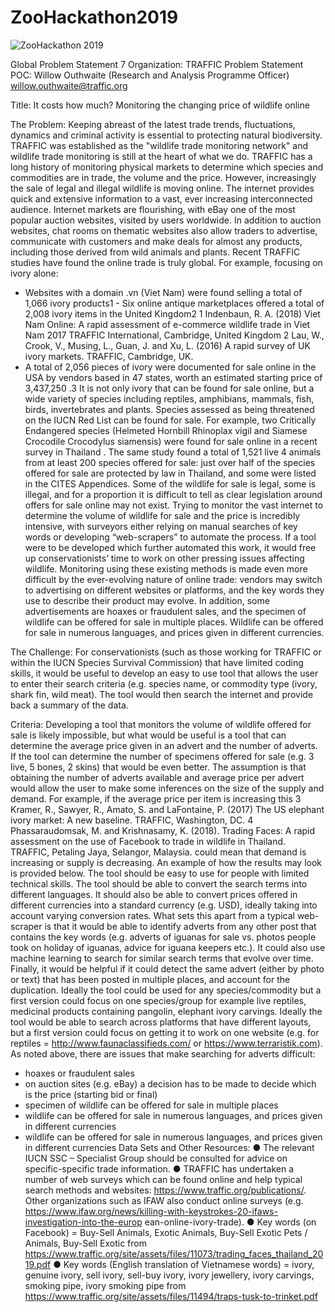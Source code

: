 # ZooHackathon2019

![ZooHackathon 2019](https://challengepost-s3-challengepost.netdna-ssl.com/photos/production/challenge_photos/000/863/216/datas/full_width.png)

Global Problem Statement 7
Organization: TRAFFIC
Problem Statement POC: Willow Outhwaite (Research and Analysis Programme Officer)
willow.outhwaite@traffic.org

Title: It costs how much? Monitoring the changing price of wildlife online

The Problem:
Keeping abreast of the latest trade trends, fluctuations, dynamics and criminal activity is
essential to protecting natural biodiversity. TRAFFIC was established as the "wildlife trade
monitoring network" and wildlife trade monitoring is still at the heart of what we do.
TRAFFIC has a long history of monitoring physical markets to determine which species and
commodities are in trade, the volume and the price. However, increasingly the sale of legal and
illegal wildlife is moving online. The internet provides quick and extensive information to a vast,
ever increasing interconnected audience. Internet markets are flourishing, with eBay one of the
most popular auction websites, visited by users worldwide. In addition to auction websites, chat
rooms on thematic websites also allow traders to advertise, communicate with customers and
make deals for almost any products, including those derived from wild animals and plants.
Recent TRAFFIC studies have found the online trade is truly global. For example, focusing on
ivory alone:
- Websites with a domain .vn (Viet Nam) were found selling a total of 1,066 ivory
products1 - Six online antique marketplaces offered a total of 2,008 ivory items in the United
Kingdom2 1 Indenbaun, R. A. (2018) Viet Nam Online: A rapid assessment of e-commerce wildlife trade in Viet Nam 2017 TRAFFIC International, Cambridge, United Kingdom 2 Lau, W., Crook, V., Musing, L., Guan, J. and Xu, L. (2016) A rapid survey of UK ivory markets. TRAFFIC, Cambridge, UK.
- A total of 2,056 pieces of ivory were documented for sale online in the USA by vendors
based in 47 states, worth an estimated starting price of 3,437,250 .3
It is not only ivory that can be found for sale online, but a wide variety of species including
reptiles, amphibians, mammals, fish, birds, invertebrates and plants. Species assessed as being
threatened on the IUCN Red List can be found for sale. For example, two Critically Endangered
species (Helmeted Hornbill Rhinoplax vigil and Siamese Crocodile Crocodylus siamensis) were
found for sale online in a recent survey in Thailand . The same study found a total of 1,521 live 4
animals from at least 200 species offered for sale: just over half of the species offered for sale are
protected by law in Thailand, and some were listed in the CITES Appendices. Some of the
wildlife for sale is legal, some is illegal, and for a proportion it is difficult to tell as clear
legislation around offers for sale online may not exist.
Trying to monitor the vast internet to determine the volume of wildlife for sale and the price is
incredibly intensive, with surveyors either relying on manual searches of key words or
developing “web-scrapers” to automate the process. If a tool were to be developed which further
automated this work, it would free up conservationists’ time to work on other pressing issues
affecting wildlife. Monitoring using these existing methods is made even more difficult by the
ever-evolving nature of online trade: vendors may switch to advertising on different websites or
platforms, and the key words they use to describe their product may evolve. In addition, some
advertisements are hoaxes or fraudulent sales, and the specimen of wildlife can be offered for
sale in multiple places. Wildlife can be offered for sale in numerous languages, and prices given
in different currencies.

The Challenge:
For conservationists (such as those working for TRAFFIC or within the IUCN Species Survival
Commission) that have limited coding skills, it would be useful to develop an easy to use tool
that allows the user to enter their search criteria (e.g. species name, or commodity type (ivory,
shark fin, wild meat). The tool would then search the internet and provide back a summary of the
data.

Criteria:
Developing a tool that monitors the volume of wildlife offered for sale is likely impossible, but
what would be useful is a tool that can determine the average price given in an advert and the
number of adverts. If the tool can determine the number of specimens offered for sale (e.g. 3
live, 5 bones, 2 skins) that would be even better. The assumption is that obtaining the number of
adverts available and average price per advert would allow the user to make some inferences on
the size of the supply and demand. For example, if the average price per item is increasing this
3 Kramer, R., Sawyer, R., Amato, S. and LaFontaine, P. (2017) The US elephant ivory market: A new baseline. TRAFFIC, Washington, DC. 4 Phassaraudomsak, M. and Krishnasamy, K. (2018). Trading Faces: A rapid assessment on the use of Facebook to trade in wildlife in Thailand. TRAFFIC, Petaling Jaya, Selangor, Malaysia.
could mean that demand is increasing or supply is decreasing. An example of how the results
may look is provided below.
The tool should be easy to use for people with limited technical skills.
The tool should be able to convert the search terms into different languages. It should also be
able to convert prices offered in different currencies into a standard currency (e.g. USD), ideally
taking into account varying conversion rates.
What sets this apart from a typical web-scraper is that it would be able to identify adverts from
any other post that contains the key words (e.g. adverts of iguanas for sale vs. photos people took
on holiday of iguanas, advice for iguana keepers etc.). It could also use machine learning to
search for similar search terms that evolve over time. Finally, it would be helpful if it could
detect the same advert (either by photo or text) that has been posted in multiple places, and
account for the duplication.
Ideally the tool could be used for any species/commodity but a first version could focus on one
species/group for example live reptiles, medicinal products containing pangolin, elephant ivory
carvings.
Ideally the tool would be able to search across platforms that have different layouts, but a first
version could focus on getting it to work on one website (e.g. for reptiles =
http://www.faunaclassifieds.com/ or https://www.terraristik.com).
As noted above, there are issues that make searching for adverts difficult:
- hoaxes or fraudulent sales
- on auction sites (e.g. eBay) a decision has to be made to decide which is the price
(starting bid or final)
- specimen of wildlife can be offered for sale in multiple places
- wildlife can be offered for sale in numerous languages, and prices given in different
currencies
- wildlife can be offered for sale in numerous languages, and prices given in different
currencies
Data Sets and Other Resources:
● The relevant IUCN SSC – Specialist Group should be consulted for advice on
specific-specific trade information.
● TRAFFIC has undertaken a number of web surveys which can be found online and help
typical search methods and websites: https://www.traffic.org/publications/. Other
organizations such as IFAW also conduct online surveys (e.g.
https://www.ifaw.org/news/killing-with-keystrokes-20-ifaws-investigation-into-the-europ
ean-online-ivory-trade).
● Key words (on Facebook) = Buy-Sell Animals, Exotic Animals, Buy-Sell Exotic Pets /
Animals, Buy-Sell Exotic from
https://www.traffic.org/site/assets/files/11073/trading_faces_thailand_2019.pdf
● Key words (English translation of Vietnamese words) = ivory, genuine ivory, sell ivory,
sell-buy ivory, ivory jewellery, ivory carvings, smoking pipe, ivory smoking pipe from
https://www.traffic.org/site/assets/files/11494/traps-tusk-to-trinket.pdf
